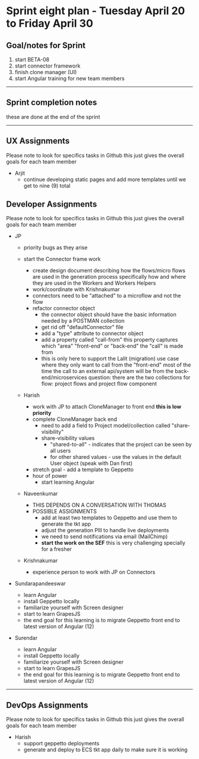 # Sprint eight plan - Tuesday April 20 to Friday April 30

## Goal/notes for Sprint

1. start BETA-08
2. start connector framework
3. finish clone manager (UI)
4. start Angular training for new team members

---

## Sprint completion notes

these are done at the end of the sprint

---

## UX Assignments

Please note to look for specifics tasks in Github this just gives the overall goals for each team member

- Arjit
  - continue developing static pages and add more templates until we get to nine (9) total

## Developer Assignments

Please note to look for specifics tasks in Github this just gives the overall goals for each team member

- JP

  - priority bugs as they arise
  - start the Connector frame work
    - create design document describing how the flows/micro flows are used in the generation process specifically how and where they are used in the Workers and Workers Helpers
    - work/coordinate with Krishnakumar
    - connectors need to be "attached" to a microflow and not the flow
    - refactor connector object
      - the connector object should have the basic information needed by a POSTMAN collection
      - get rid off "defaultConnector" file
      - add a "type" attribute to connector object
      - add a property called "call-from" this property captures which "area" "front-end" or "back-end" the "call" is made from
      - this is only here to support the Lalit (migration) use case where they only want to call from the "front-end" most of the time the call to an external api/system will be from the back-end/microservices
    question: there are the two collections for flow: project flows and project flow component

  - Harish
    - work with JP to attach CloneManager to front end **this is low priority**
    - complete CloneManager back end
      - need to add a field to Project model/collection called "share-visibility"
      - share-visibility values
        - "shared-to-all" - indicates that the project can be seen by all users
        - for other shared values - use the values in the default User object (speak with Dan first)
    - stretch goal - add a template to Geppetto
    - hour of power
      - start learning Angular

  - Naveenkumar
    - THIS DEPENDS ON A CONVERSATION WITH THOMAS
    - POSSIBLE ASSIGNMENTS
      - add at least two templates to Geppetto and use them to generate the tkt app
      - adjust the generation PIll to handle live deployments
      - we need to send notifications via email (MailChimp)
      - **start the work on the SEF** this is very challenging specially for a fresher

  - Krishnakumar
    - experience person to work with JP on Connectors

- Sundarapandeeswar
  - learn Angular
  - install Geppetto locally
  - familiarize yourself with Screen designer
  - start to learn GrapesJS
  - the end goal for this learning is to migrate Geppetto front end to latest version of Angular (12)

- Surendar
  - learn Angular
  - install Geppetto locally
  - familiarize yourself with Screen designer
  - start to learn GrapesJS
  - the end goal for this learning is to migrate Geppetto front end to latest version of Angular (12)

---

## DevOps Assignments

Please note to look for specifics tasks in Github this just gives the overall goals for each team member

- Harish
  - support geppetto deployments
  - generate and deploy to ECS tkt app daily to make sure it is working
